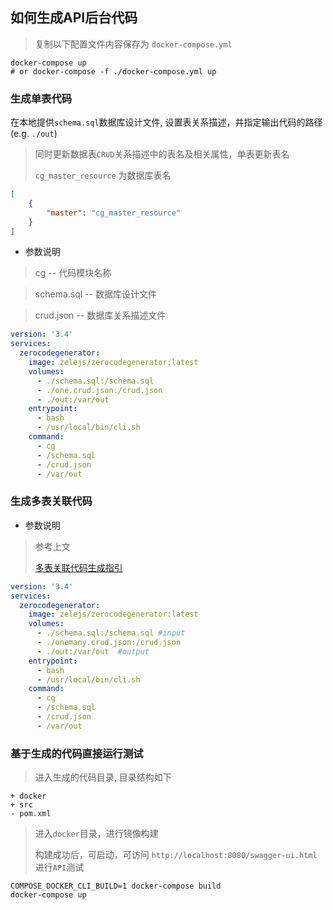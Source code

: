 ## 如何生成API后台代码
> 复制以下配置文件内容保存为 `docker-compose.yml`
```shell
docker-compose up
# or docker-compose -f ./docker-compose.yml up
```

### 生成单表代码
在本地提供`schema.sql`数据库设计文件, 设置表关系描述，并指定输出代码的路径 (e.g. `./out`)
> 同时更新数据表`CRUD`关系描述中的表名及相关属性，单表更新表名
>
> `cg_master_resource` 为数据库表名
```json
[
    {
        "master": "cg_master_resource"
    }
]

```


- 参数说明
> cg  -- 代码模块名称

> schema.sql -- 数据库设计文件

> crud.json  -- 数据库关系描述文件


```yaml
version: '3.4'
services:
  zerocodegenerator:
    image: zelejs/zerocodegenerator:latest
    volumes:
      - ./schema.sql:/schema.sql
      - ./one.crud.json:/crud.json
      - ./out:/var/out
    entrypoint:
      - bash
      - /usr/local/bin/cli.sh
    command:
      - cg
      - /schema.sql
      - /crud.json
      - /var/out
```

### 生成多表关联代码
- 参数说明
> 参考上文
>
> [多表关联代码生成指引](https://github.com/zelejs/cg-api-cli/blob/master/crud.json-guide.md)
> 
```yaml
version: '3.4'
services:
  zerocodegenerator:
    image: zelejs/zerocodegenerator:latest
    volumes:
      - ./schema.sql:/schema.sql #input
      - ./onemany.crud.json:/crud.json
      - ./out:/var/out  #output
    entrypoint:
      - bash
      - /usr/local/bin/cli.sh
    command:
      - cg
      - /schema.sql
      - /crud.json
      - /var/out
```


### 基于生成的代码直接运行测试
> 进入生成的代码目录, 目录结构如下
```
+ docker
+ src
- pom.xml
```

> 进入`docker`目录，进行镜像构建
> 
> 构建成功后，可启动，可访问 `http://localhost:8080/swagger-ui.html`进行`API`测试 
```shell
COMPOSE_DOCKER_CLI_BUILD=1 docker-compose build
docker-compose up
```
